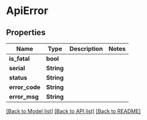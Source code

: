 # ApiError

## Properties

Name | Type | Description | Notes
------------ | ------------- | ------------- | -------------
**is_fatal** | **bool** |  | 
**serial** | **String** |  | 
**status** | **String** |  | 
**error_code** | **String** |  | 
**error_msg** | **String** |  | 

[[Back to Model list]](../README.md#documentation-for-models) [[Back to API list]](../README.md#documentation-for-api-endpoints) [[Back to README]](../README.md)


